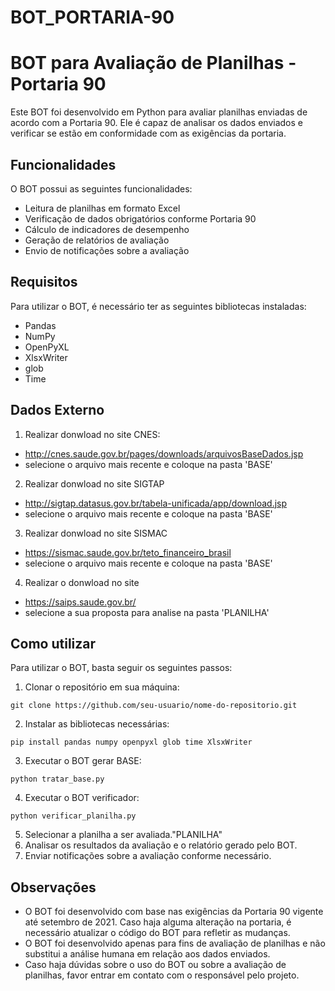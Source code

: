 # BOT_PORTARIA-90

# BOT para Avaliação de Planilhas - Portaria 90

Este BOT foi desenvolvido em Python para avaliar planilhas enviadas de acordo com a Portaria 90. Ele é capaz de analisar os dados enviados e verificar se estão em conformidade com as exigências da portaria.

## Funcionalidades

O BOT possui as seguintes funcionalidades:

* Leitura de planilhas em formato Excel
* Verificação de dados obrigatórios conforme Portaria 90
* Cálculo de indicadores de desempenho
* Geração de relatórios de avaliação
* Envio de notificações sobre a avaliação

## Requisitos
Para utilizar o BOT, é necessário ter as seguintes bibliotecas instaladas:

* Pandas
* NumPy
* OpenPyXL
* XlsxWriter
* glob
* Time

## Dados Externo 

1. Realizar donwload no site CNES:
* http://cnes.saude.gov.br/pages/downloads/arquivosBaseDados.jsp 
* selecione o arquivo mais recente e coloque na pasta 'BASE'

2. Realizar donwload no site SIGTAP
* http://sigtap.datasus.gov.br/tabela-unificada/app/download.jsp 
* selecione o arquivo mais recente e coloque na pasta 'BASE'

3. Realizar donwload no site SISMAC
* https://sismac.saude.gov.br/teto_financeiro_brasil 
* selecione o arquivo mais recente e coloque na pasta 'BASE'

4. Realizar o donwload no site 
* https://saips.saude.gov.br/ 
* selecione a sua proposta para analise na pasta 'PLANILHA'

## Como utilizar
Para utilizar o BOT, basta seguir os seguintes passos:

1. Clonar o repositório em sua máquina:
```
git clone https://github.com/seu-usuario/nome-do-repositorio.git
```

2. Instalar as bibliotecas necessárias:
```
pip install pandas numpy openpyxl glob time XlsxWriter
```

3. Executar o BOT gerar BASE:
```
python tratar_base.py
```

4. Executar o BOT verificador:
```
python verificar_planilha.py
```

5. Selecionar a planilha a ser avaliada."PLANILHA"
6. Analisar os resultados da avaliação e o relatório gerado pelo BOT.
7. Enviar notificações sobre a avaliação conforme necessário.


## Observações
* O BOT foi desenvolvido com base nas exigências da Portaria 90 vigente até setembro de 2021. Caso haja alguma alteração na portaria, é necessário atualizar o código do BOT para refletir as mudanças.
* O BOT foi desenvolvido apenas para fins de avaliação de planilhas e não substitui a análise humana em relação aos dados enviados.
* Caso haja dúvidas sobre o uso do BOT ou sobre a avaliação de planilhas, favor entrar em contato com o responsável pelo projeto.



